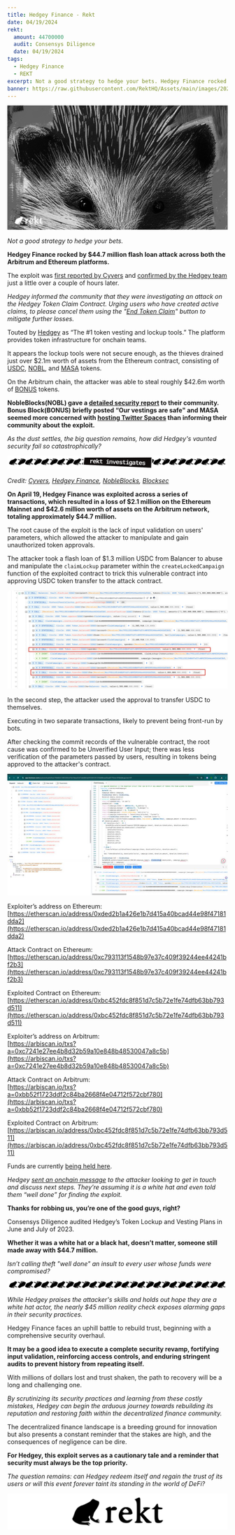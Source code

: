 ```yaml
---
title: Hedgey Finance - Rekt
date: 04/19/2024
rekt:
  amount: 44700000
  audit: Consensys Diligence
  date: 04/19/2024
tags:
  - Hedgey Finance
  - REKT
excerpt: Not a good strategy to hedge your bets. Hedgey Finance rocked by $44.7 million flash loan attack across both the Arbitrum and Ethereum platforms.
banner: https://raw.githubusercontent.com/RektHQ/Assets/main/images/2023/01/hedgey-finance-header.png
---
```

![](https://raw.githubusercontent.com/RektHQ/Assets/main/images/2023/01/hedgey-finance-header.png)





_Not a good strategy to hedge your bets._

  

**Hedgey Finance rocked by $44.7 million flash loan attack across both the Arbitrum and Ethereum platforms.**

  

The exploit was [first reported by Cyvers](https://x.com/CyversAlerts/status/1781221966369714227) and [confirmed by the Hedgey team](https://twitter.com/hedgeyfinance/status/1781257581488418862) just a little over a couple of hours later.  
  
_Hedgey informed the community that they were investigating an attack on the Hedgey Token Claim Contract. Urging users who have created active claims, to please cancel them using the "[End Token Claim](https://app.hedgey.finance/token-claims)" button to mitigate further losses._ 
  
Touted by [Hedgey](https://hedgey.finance/) as “The #1 token vesting and lockup tools.” The platform provides token infrastructure for onchain teams.  
  
It appears the lockup tools were not secure enough, as the thieves drained just over $2.1m worth of assets from the Ethereum contract, consisting of [USDC](https://www.coingecko.com/en/coins/usdc), [NOBL](https://www.geckoterminal.com/eth/pools/0xc98936de9640d6bfc24f82de1cf0f8cd9f5b388d?utm_source=coingecko&utm_medium=referral&utm_campaign=searchresults), and [MASA](https://www.coingecko.com/en/coins/masa) tokens.  
  
On the Arbitrum chain, the attacker was able to steal roughly $42.6m worth of [BONUS](https://www.coingecko.com/en/coins/bonusblock) tokens.  
  
**NobleBlocks(NOBL) gave a [detailed security report](https://twitter.com/nobleblocks/status/1781358386690617404) to their community. Bonus Block(BONUS) briefly posted “Our vestings are safe" and MASA seemed more concerned with [hosting Twitter Spaces](https://twitter.com/getmasafi/status/1781336559771582728) than informing their community about the exploit.**  
  
_As the dust settles, the big question remains, how did Hedgey's vaunted security fail so catastrophically?_

![](https://raw.githubusercontent.com/RektHQ/Assets/main/images/2021/09/rekt-investigates-linebreak.png)

_Credit: [Cyvers](https://x.com/CyversAlerts/status/1781221966369714227), [Hedgey Finance](https://twitter.com/hedgeyfinance/status/1781257581488418862), [NobleBlocks](https://twitter.com/nobleblocks/status/1781358386690617404), [Blocksec](https://app.blocksec.com/explorer/security-incidents?hash=0x03c73a343b5a481c9431af2f4a2146a0e77522a23e5cca9b2ea024778589967f&key=159)_

  

**On April 19, Hedgey Finance was exploited across a series of transactions, which resulted in a loss of $2.1 million on the Ethereum Mainnet and $42.6 million worth of assets on the Arbitrum network, totaling approximately $44.7 million.**

  

The root cause of the exploit is the lack of input validation on users' parameters, which allowed the attacker to manipulate and gain unauthorized token approvals.

  

The attacker took a flash loan of $1.3 million USDC from Balancer to abuse and manipulate the `claimLockup` parameter within the `createLockedCampaign` function of the exploited contract to trick this vulnerable contract into approving USDC token transfer to the attack contract.

![](https://raw.githubusercontent.com/RektHQ/Assets/main/images/2023/01/hedgey-flashloan.png)

In the second step, the attacker used the approval to transfer USDC to themselves.

Executing in two separate transactions, likely to prevent being front-run by bots.

  

After checking the commit records of the vulnerable contract, the root cause was confirmed to be Unverified User Input; there was less verification of the parameters passed by users, resulting in tokens being approved to the attacker's contract.

![](https://raw.githubusercontent.com/RektHQ/Assets/main/images/2023/01/hedgey-exploit.png)

Exploiter’s address on Ethereum:
[https://etherscan.io/address/0xded2b1a426e1b7d415a40bcad44e98f47181dda2](https://etherscan.io/address/0xded2b1a426e1b7d415a40bcad44e98f47181dda2)

  

Attack Contract on Ethereum:
[https://etherscan.io/address/0xc793113f1548b97e37c409f39244ee44241bf2b3](https://etherscan.io/address/0xc793113f1548b97e37c409f39244ee44241bf2b3)

  

Exploited Contract on Ethereum:
[https://etherscan.io/address/0xbc452fdc8f851d7c5b72e1fe74dfb63bb793d511](https://etherscan.io/address/0xbc452fdc8f851d7c5b72e1fe74dfb63bb793d511)

  

Exploiter’s address on Arbitrum:  
[https://arbiscan.io/txs?a=0xc7241e27ee4b8d32b59a10e848b48530047a8c5b](https://arbiscan.io/txs?a=0xc7241e27ee4b8d32b59a10e848b48530047a8c5b)

  

Attack Contract on Arbitrum:  
[https://arbiscan.io/txs?a=0xbb52f1723ddf2c84ba2668f4e04712f572cbf780](https://arbiscan.io/txs?a=0xbb52f1723ddf2c84ba2668f4e04712f572cbf780)

  

Exploited Contract on Arbitrum:
[https://arbiscan.io/address/0xbc452fdc8f851d7c5b72e1fe74dfb63bb793d511](https://arbiscan.io/address/0xbc452fdc8f851d7c5b72e1fe74dfb63bb793d511)

  
Funds are currently [being held here](https://debank.com/profile/0xC7241E27Ee4B8D32b59a10E848B48530047a8c5b).

  

_Hedgey [sent an onchain message](https://etherscan.io/idm?addresses=0x5a4bc2bda1f6b9929b6efdcef4728246bec4c635,0xd84f48b7d1aafa7bd5905c95c5d1ffb2625ada46&type=1) to the attacker looking to get in touch and discuss next steps. They’re assuming it is a white hat and even told them “well done” for finding the exploit._  
  
**Thanks for robbing us, you’re one of the good guys, right?**

  

Consensys Diligence audited Hedgey’s Token Lockup and Vesting Plans in June and July of 2023.  
  
**Whether it was a white hat or a black hat, doesn’t matter, someone still made away with $44.7 million.**

  
_Isn’t calling theft "well done" an insult to every user whose funds were compromised?_

![](https://raw.githubusercontent.com/RektHQ/Assets/main/images/2021/03/rekt-linebreak.png)

_While Hedgey praises the attacker's skills and holds out hope they are a white hat actor, the nearly $45 million reality check exposes alarming gaps in their security practices._

  

Hedgey Finance faces an uphill battle to rebuild trust, beginning with a comprehensive security overhaul.

  

**It may be a good idea to execute a complete security revamp, fortifying input validation, reinforcing access controls, and enduring stringent audits to prevent history from repeating itself.**

  

With millions of dollars lost and trust shaken, the path to recovery will be a long and challenging one.

  

_By scrutinizing its security practices and learning from these costly mistakes, Hedgey can begin the arduous journey towards rebuilding its reputation and restoring faith within the decentralized finance community._

  

The decentralized finance landscape is a breeding ground for innovation but also presents a constant reminder that the stakes are high, and the consequences of negligence can be dire.

  

**For Hedgey, this exploit serves as a cautionary tale and a reminder that security must always be the top priority.**

  

_The question remains: can Hedgey redeem itself and regain the trust of its users or will this event forever taint its standing in the world of DeFi?_

![](https://raw.githubusercontent.com/RektHQ/Assets/main/images/2021/08/rekt-outline-conc.png)










